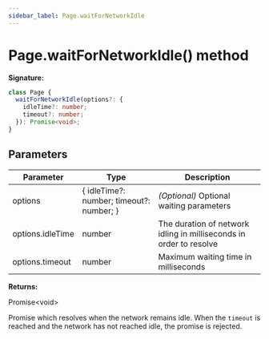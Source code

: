 ```yaml
---
sidebar_label: Page.waitForNetworkIdle
---
```


# Page.waitForNetworkIdle() method

**Signature:**

```typescript
class Page {
  waitForNetworkIdle(options?: {
    idleTime?: number;
    timeout?: number;
  }): Promise<void>;
}
```

## Parameters

| Parameter        | Type                                     | Description                                                        |
| ---------------- | ---------------------------------------- | ------------------------------------------------------------------ |
| options          | { idleTime?: number; timeout?: number; } | <i>(Optional)</i> Optional waiting parameters                      |
| options.idleTime | number                                   | The duration of network idling in milliseconds in order to resolve |
| options.timeout  | number                                   | Maximum waiting time in milliseconds                               |

**Returns:**

Promise&lt;void&gt;

Promise which resolves when the network remains idle. When the `timeout` is reached and the network has not reached idle, the promise is rejected.
